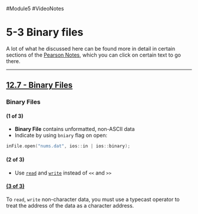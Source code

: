 #Module5 #VideoNotes 
# 5-3 Binary files
A lot of what he discussed here can be found more in detail in certain sections of the [Pearson Notes](../Pearson%20Notes), which you can click on certain text to go there.
***
## [12.7 - Binary Files](../Pearson%20Notes/12.7%20-%20Binary%20Files.md)
### Binary Files
#### (1 of 3)
- **Binary File** contains unformatted, non-ASCII data
- Indicate by using `bniary` flag on open:
```c++
inFile.open("nums.dat", ios::in | ios::binary);
```
#### (2 of 3)
- Use [`read`](../Pearson%20Notes/12.7%20-%20Binary%20Files.md#read-Member-Function) and [`write`](../Pearson%20Notes/12.7%20-%20Binary%20Files.md#write-Member-Function) instead of `<<` and `>>`
#### [(3 of 3)](../Pearson%20Notes/12.7%20-%20Binary%20Files.md#Writing-Dat-other-than-char-to-Binary-Files)
To `read`, `write` non-character data, you must use a typecast operator to treat the address of the data as a character address.